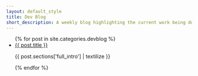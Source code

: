 ```yaml
---
layout: default_style
title: Dev Blog
short_description: A weekly blog highlighting the current work being done.<br/><br/>This will mainly be technical but will give an insight into roadmaps, deadlines and progress, and sometimes a look behind the scenes in to the code. 
---
```

<ul>
  {% for post in site.categories.devblog %}
    <li>
      <a href="{{ post.url }}">{{ post.title }}</a>
      <p>{{ post.sections['full_intro'] | textilize }}</p>
    </li>
  {% endfor %}
</ul>

